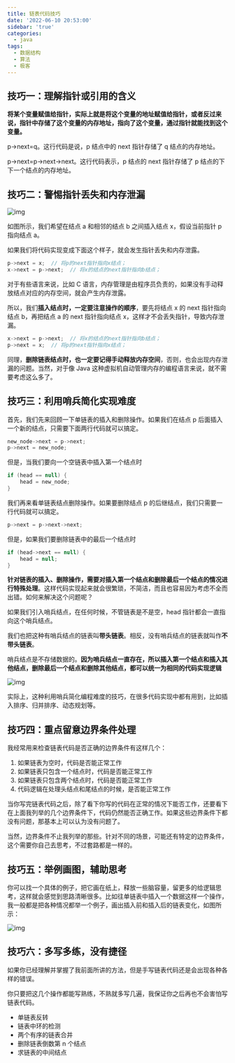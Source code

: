 ```yaml
---
title: 链表代码技巧
date: '2022-06-10 20:53:00'
sidebar: 'true'
categories:
  - java
tags:
  - 数据结构
  - 算法
  - 极客
---
```




## 技巧一：理解指针或引用的含义

**将某个变量赋值给指针，实际上就是将这个变量的地址赋值给指针，或者反过来说，指针中存储了这个变量的内存地址，指向了这个变量，通过指针就能找到这个变量。**

p->next=q。这行代码是说，p 结点中的 next 指针存储了 q 结点的内存地址。

p->next=p->next->next。这行代码表示，p 结点的 next 指针存储了 p 结点的下下一个结点的内存地址。



## 技巧二：警惕指针丢失和内存泄漏



![img](https://interview-aliyun.oss-cn-beijing.aliyuncs.com/myBlog/202208171425515.jpg)

如图所示，我们希望在结点 a 和相邻的结点 b 之间插入结点 x，假设当前指针 p 指向结点 a。

如果我们将代码实现变成下面这个样子，就会发生指针丢失和内存泄露。

```java
p->next = x;  // 将p的next指针指向x结点；
x->next = p->next;  // 将x的结点的next指针指向b结点；
```

对于有些语言来说，比如 C 语言，内存管理是由程序员负责的，如果没有手动释放结点对应的内存空间，就会产生内存泄露。

所以，我们**插入结点时，一定要注意操作的顺序**，要先将结点 x 的 next 指针指向结点 b，再把结点 a 的 next 指针指向结点 x，这样才不会丢失指针，导致内存泄漏。

```java
x->next = p->next;  // 将x的结点的next指针指向b结点；
p->next = x;  // 将p的next指针指向x结点；
```

同理，**删除链表结点时，也一定要记得手动释放内存空间**，否则，也会出现内存泄漏的问题。当然，对于像 Java 这种虚拟机自动管理内存的编程语言来说，就不需要考虑这么多了。



## 技巧三：利用哨兵简化实现难度

首先，我们先来回顾一下单链表的插入和删除操作。如果我们在结点 p 后面插入一个新的结点，只需要下面两行代码就可以搞定。

```java
new_node->next = p->next; 
p->next = new_node;
```

但是，当我们要向一个空链表中插入第一个结点时

```java
if (head == null) { 
    head = new_node; 
}
```

我们再来看单链表结点删除操作。如果要删除结点 p 的后继结点，我们只需要一行代码就可以搞定。

```java
p->next = p->next->next;
```

但是，如果我们要删除链表中的最后一个结点时

```java
if (head->next == null) {   
	head = null; 
}
```

**针对链表的插入、删除操作，需要对插入第一个结点和删除最后一个结点的情况进行特殊处理**。这样代码实现起来就会很繁琐，不简洁，而且也容易因为考虑不全而出错。如何来解决这个问题呢？

如果我们引入哨兵结点，在任何时候，不管链表是不是空，head 指针都会一直指向这个哨兵结点。

我们也把这种有哨兵结点的链表叫**带头链表**。相反，没有哨兵结点的链表就叫作**不带头链表**。

哨兵结点是不存储数据的。**因为哨兵结点一直存在，所以插入第一个结点和插入其他结点，删除最后一个结点和删除其他结点，都可以统一为相同的代码实现逻辑**

![img](https://interview-aliyun.oss-cn-beijing.aliyuncs.com/myBlog/202208171747768.jpg)

实际上，这种利用哨兵简化编程难度的技巧，在很多代码实现中都有用到，比如插入排序、归并排序、动态规划等。



## 技巧四：重点留意边界条件处理

我经常用来检查链表代码是否正确的边界条件有这样几个：

1. 如果链表为空时，代码是否能正常工作
2. 如果链表只包含一个结点时，代码是否能正常工作
3. 如果链表只包含两个结点时，代码是否能正常工作
4. 代码逻辑在处理头结点和尾结点的时候，是否能正常工作

当你写完链表代码之后，除了看下你写的代码在正常的情况下能否工作，还要看下在上面我列举的几个边界条件下，代码仍然能否正确工作。如果这些边界条件下都没有问题，那基本上可以认为没有问题了。

当然，边界条件不止我列举的那些。针对不同的场景，可能还有特定的边界条件，这个需要你自己去思考，不过套路都是一样的。



## 技巧五：举例画图，辅助思考

你可以找一个具体的例子，把它画在纸上，释放一些脑容量，留更多的给逻辑思考，这样就会感觉到思路清晰很多。比如往单链表中插入一个数据这样一个操作，我一般都是把各种情况都举一个例子，画出插入前和插入后的链表变化，如图所示：

![img](https://interview-aliyun.oss-cn-beijing.aliyuncs.com/myBlog/202208171747890.jpg)



## 技巧六：多写多练，没有捷径

如果你已经理解并掌握了我前面所讲的方法，但是手写链表代码还是会出现各种各样的错误。

你只要把这几个操作都能写熟练，不熟就多写几遍，我保证你之后再也不会害怕写链表代码。

* 单链表反转
* 链表中环的检测
* 两个有序的链表合并
* 删除链表倒数第 n 个结点
* 求链表的中间结点